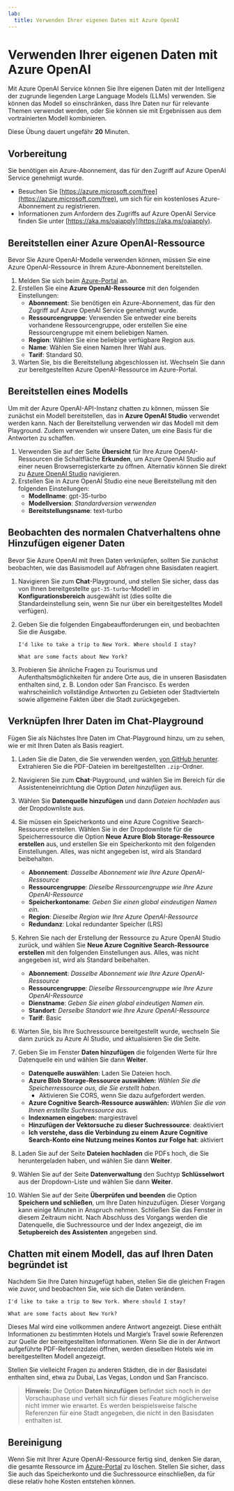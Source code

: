 ```yaml
---
lab:
  title: Verwenden Ihrer eigenen Daten mit Azure OpenAI
---
```


# Verwenden Ihrer eigenen Daten mit Azure OpenAI

Mit Azure OpenAI Service können Sie Ihre eigenen Daten mit der Intelligenz der zugrunde liegenden Large Language Models (LLMs) verwenden. Sie können das Modell so einschränken, dass Ihre Daten nur für relevante Themen verwendet werden, oder Sie können sie mit Ergebnissen aus dem vortrainierten Modell kombinieren.

Diese Übung dauert ungefähr **20** Minuten.

## Vorbereitung

Sie benötigen ein Azure-Abonnement, das für den Zugriff auf Azure OpenAI Service genehmigt wurde. 

- Besuchen Sie [https://azure.microsoft.com/free](https://azure.microsoft.com/free), um sich für ein kostenloses Azure-Abonnement zu registrieren.
- Informationen zum Anfordern des Zugriffs auf Azure OpenAI Service finden Sie unter [https://aka.ms/oaiapply](https://aka.ms/oaiapply).

## Bereitstellen einer Azure OpenAI-Ressource

Bevor Sie Azure OpenAI-Modelle verwenden können, müssen Sie eine Azure OpenAI-Ressource in Ihrem Azure-Abonnement bereitstellen.

1. Melden Sie sich beim [Azure-Portal](https://portal.azure.com?azure-portal=true) an.
2. Erstellen Sie eine **Azure OpenAI-Ressource** mit den folgenden Einstellungen:
    - **Abonnement**: Sie benötigen ein Azure-Abonnement, das für den Zugriff auf Azure OpenAI Service genehmigt wurde.
    - **Ressourcengruppe**: Verwenden Sie entweder eine bereits vorhandene Ressourcengruppe, oder erstellen Sie eine Ressourcengruppe mit einem beliebigen Namen.
    - **Region**: Wählen Sie eine beliebige verfügbare Region aus.
    - **Name**: Wählen Sie einen Namen Ihrer Wahl aus.
    - **Tarif**: Standard S0.
3. Warten Sie, bis die Bereitstellung abgeschlossen ist. Wechseln Sie dann zur bereitgestellten Azure OpenAI-Ressource im Azure-Portal.

## Bereitstellen eines Modells

Um mit der Azure OpenAI-API-Instanz chatten zu können, müssen Sie zunächst ein Modell bereitstellen, das in **Azure OpenAI Studio** verwendet werden kann. Nach der Bereitstellung verwenden wir das Modell mit dem Playground. Zudem verwenden wir unsere Daten, um eine Basis für die Antworten zu schaffen.

1. Verwenden Sie auf der Seite **Übersicht** für Ihre Azure OpenAI-Ressourcen die Schaltfläche **Erkunden**, um Azure OpenAI Studio auf einer neuen Browserregisterkarte zu öffnen. Alternativ können Sie direkt zu [Azure OpenAI Studio](https://oai.azure.com/?azure-portal=true) navigieren.
2. Erstellen Sie in Azure OpenAI Studio eine neue Bereitstellung mit den folgenden Einstellungen:
    - **Modellname**: gpt-35-turbo
    - **Modellversion**: *Standardversion verwenden*
    - **Bereitstellungsname**: text-turbo

## Beobachten des normalen Chatverhaltens ohne Hinzufügen eigener Daten

Bevor Sie Azure OpenAI mit Ihren Daten verknüpfen, sollten Sie zunächst beobachten, wie das Basismodell auf Abfragen ohne Basisdaten reagiert.

1. Navigieren Sie zum **Chat**-Playground, und stellen Sie sicher, dass das von Ihnen bereitgestellte `gpt-35-turbo`-Modell im **Konfigurationsbereich** ausgewählt ist (dies sollte die Standardeinstellung sein, wenn Sie nur über ein bereitgestelltes Modell verfügen).
1. Geben Sie die folgenden Eingabeaufforderungen ein, und beobachten Sie die Ausgabe.

    ```code
    I'd like to take a trip to New York. Where should I stay?
    ```

    ```code
    What are some facts about New York?
    ```

1. Probieren Sie ähnliche Fragen zu Tourismus und Aufenthaltsmöglichkeiten für andere Orte aus, die in unseren Basisdaten enthalten sind, z. B. London oder San Francisco. Es werden wahrscheinlich vollständige Antworten zu Gebieten oder Stadtvierteln sowie allgemeine Fakten über die Stadt zurückgegeben.

## Verknüpfen Ihrer Daten im Chat-Playground

Fügen Sie als Nächstes Ihre Daten im Chat-Playground hinzu, um zu sehen, wie er mit Ihren Daten als Basis reagiert.

1. Laden Sie die Daten, die Sie verwenden werden, [von GitHub herunter](https://aka.ms/own-data-brochures). Extrahieren Sie die PDF-Dateien im bereitgestellten `.zip`-Ordner.
1. Navigieren Sie zum **Chat**-Playground, und wählen Sie im Bereich für die Assistenteneinrichtung die Option *Daten hinzufügen* aus.
1. Wählen Sie **Datenquelle hinzufügen** und dann *Dateien hochladen* aus der Dropdownliste aus.
1. Sie müssen ein Speicherkonto und eine Azure Cognitive Search-Ressource erstellen. Wählen Sie in der Dropdownliste für die Speicherressource die Option **Neue Azure Blob Storage-Ressource erstellen** aus, und erstellen Sie ein Speicherkonto mit den folgenden Einstellungen. Alles, was nicht angegeben ist, wird als Standard beibehalten.

    - **Abonnement**: *Dasselbe Abonnement wie Ihre Azure OpenAI-Ressource*
    - **Ressourcengruppe**: *Dieselbe Ressourcengruppe wie Ihre Azure OpenAI-Ressource*
    - **Speicherkontoname**: *Geben Sie einen global eindeutigen Namen ein*.
    - **Region**: *Dieselbe Region wie Ihre Azure OpenAI-Ressource*
    - **Redundanz**: Lokal redundanter Speicher (LRS)

1. Kehren Sie nach der Erstellung der Ressource zu Azure OpenAI Studio zurück, und wählen Sie **Neue Azure Cognitive Search-Ressource erstellen** mit den folgenden Einstellungen aus. Alles, was nicht angegeben ist, wird als Standard beibehalten.

    - **Abonnement**: *Dasselbe Abonnement wie Ihre Azure OpenAI-Ressource*
    - **Ressourcengruppe**: *Dieselbe Ressourcengruppe wie Ihre Azure OpenAI-Ressource*
    - **Dienstname**: *Geben Sie einen global eindeutigen Namen ein.*
    - **Standort**: *Derselbe Standort wie Ihre Azure OpenAI-Ressource*
    - **Tarif**: Basic

1. Warten Sie, bis Ihre Suchressource bereitgestellt wurde, wechseln Sie dann zurück zu Azure AI Studio, und aktualisieren Sie die Seite.
1. Geben Sie im Fenster **Daten hinzufügen** die folgenden Werte für Ihre Datenquelle ein und wählen Sie dann **Weiter**.

    - **Datenquelle auswählen**: Laden Sie Dateien hoch.
    - **Azure Blob Storage-Ressource auswählen:** *Wählen Sie die Speicherressource aus, die Sie erstellt haben.*
        - Aktivieren Sie CORS, wenn Sie dazu aufgefordert werden.
    - **Azure Cognitive Search-Ressource auswählen:** *Wählen Sie die von Ihnen erstellte Suchressource aus.*
    - **Indexnamen eingeben:** margiestravel
    - **Hinzufügen der Vektorsuche zu dieser Suchressource**: deaktiviert
    - **Ich verstehe, dass die Verbindung zu einem Azure Cognitive Search-Konto eine Nutzung meines Kontos zur Folge hat**: aktiviert

1. Laden Sie auf der Seite **Dateien hochladen** die PDFs hoch, die Sie heruntergeladen haben, und wählen Sie dann **Weiter**.
1. Wählen Sie auf der Seite **Datenverwaltung** den Suchtyp **Schlüsselwort** aus der Dropdown-Liste und wählen Sie dann **Weiter**.
1. Wählen Sie auf der Seite **Überprüfen und beenden** die Option **Speichern und schließen**, um Ihre Daten hinzuzufügen. Dieser Vorgang kann einige Minuten in Anspruch nehmen. Schließen Sie das Fenster in diesem Zeitraum nicht. Nach Abschluss des Vorgangs werden die Datenquelle, die Suchressource und der Index angezeigt, die im **Setupbereich des Assistenten** angegeben sind.

## Chatten mit einem Modell, das auf Ihren Daten begründet ist

Nachdem Sie Ihre Daten hinzugefügt haben, stellen Sie die gleichen Fragen wie zuvor, und beobachten Sie, wie sich die Daten verändern.

```
I'd like to take a trip to New York. Where should I stay?
```

```
What are some facts about New York?
```

Dieses Mal wird eine vollkommen andere Antwort angezeigt. Diese enthält Informationen zu bestimmten Hotels und Margie‘s Travel sowie Referenzen zur Quelle der bereitgestellten Informationen. Wenn Sie die in der Antwort aufgeführte PDF-Referenzdatei öffnen, werden dieselben Hotels wie im bereitgestellten Modell angezeigt.

Stellen Sie vielleicht Fragen zu anderen Städten, die in der Basisdatei enthalten sind, etwa zu Dubai, Las Vegas, London und San Francisco.

> **Hinweis:** Die Option **Daten hinzufügen** befindet sich noch in der Vorschauphase und verhält sich für dieses Feature möglicherweise nicht immer wie erwartet. Es werden beispielsweise falsche Referenzen für eine Stadt angegeben, die nicht in den Basisdaten enthalten ist.

## Bereinigung

Wenn Sie mit Ihrer Azure OpenAI-Ressource fertig sind, denken Sie daran, die gesamte Ressource im [Azure-Portal](https://portal.azure.com/?azure-portal=true) zu löschen. Stellen Sie sicher, dass Sie auch das Speicherkonto und die Suchressource einschließen, da für diese relativ hohe Kosten entstehen können.
